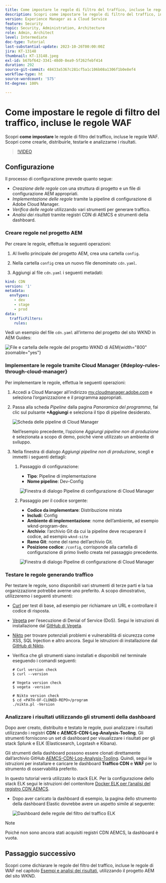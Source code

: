 ```yaml
---
title: Come impostare le regole di filtro del traffico, incluse le regole WAF
description: Scopri come impostare le regole di filtro del traffico, incluse le regole WAF, per crearle, implementarle, testarle e analizzarne i risultati.
version: Experience Manager as a Cloud Service
feature: Security
topic: Security, Administration, Architecture
role: Admin, Architect
level: Intermediate
doc-type: Tutorial
last-substantial-update: 2023-10-26T00:00:00Z
jira: KT-13148
thumbnail: KT-13148.jpeg
exl-id: b67bf642-3341-48d0-8ea9-5f262febf414
duration: 292
source-git-commit: 48433a5367c281cf5a1c106b08a1306f1b0e8ef4
workflow-type: ht
source-wordcount: '575'
ht-degree: 100%

---
```


# Come impostare le regole di filtro del traffico, incluse le regole WAF

Scopri **come impostare** le regole di filtro del traffico, incluse le regole WAF. Scopri come crearle, distribuirle, testarle e analizzarne i risultati.

>[!VIDEO](https://video.tv.adobe.com/v/3425407?quality=12&learn=on)

## Configurazione

Il processo di configurazione prevede quanto segue:

- _Creazione delle regole_ con una struttura di progetto e un file di configurazione AEM appropriati.
- _Implementazione delle regole_ tramite la pipeline di configurazione di Adobe Cloud Manager.
- _Verifica delle regole_ utilizzando vari strumenti per generare traffico.
- _Analisi dei risultati_ tramite registri CDN di AEMCS e strumenti della dashboard.

### Creare regole nel progetto AEM

Per creare le regole, effettua le seguenti operazioni:

1. Al livello principale del progetto AEM, crea una cartella `config`.

1. Nella cartella `config` crea un nuovo file denominato `cdn.yaml`.

1. Aggiungi al file `cdn.yaml` i seguenti metadati:

```yaml
kind: CDN
version: '1'
metadata:
  envTypes:
    - dev
    - stage
    - prod
data:
  trafficFilters:
    rules:
```

Vedi un esempio del file `cdn.yaml` all’interno del progetto del sito WKND in AEM Guides:

![File e cartella delle regole del progetto WKND di AEM](./assets/wknd-rules-file-and-folder.png){width="800" zoomable="yes"}

### Implementare le regole tramite Cloud Manager {#deploy-rules-through-cloud-manager}

Per implementare le regole, effettua le seguenti operazioni:

1. Accedi a Cloud Manager all’indirizzo [my.cloudmanager.adobe.com](https://my.cloudmanager.adobe.com/) e seleziona l’organizzazione e il programma appropriati.

1. Passa alla scheda _Pipeline_ dalla pagina _Panoramica del programma_, fai clic sul pulsante **+Aggiungi** e seleziona il tipo di pipeline desiderato.

   ![Scheda delle pipeline di Cloud Manager](./assets/cloud-manager-pipelines-card.png)

   Nell’esempio precedente, l’opzione _Aggiungi pipeline non di produzione_ è selezionata a scopo di demo, poiché viene utilizzato un ambiente di sviluppo.

1. Nella finestra di dialogo _Aggiungi pipeline non di produzione_, scegli e immetti i seguenti dettagli:

   1. Passaggio di configurazione:

      - **Tipo**: Pipeline di implementazione
      - **Nome pipeline**: Dev-Config

      ![Finestra di dialogo Pipeline di configurazione di Cloud Manager](./assets/cloud-manager-config-pipeline-step1-dialog.png)

   2. Passaggio per il codice sorgente:

      - **Codice da implementare**: Distribuzione mirata
      - **Includi**: Config
      - **Ambiente di implementazione**: nome dell’ambiente, ad esempio wknd-program-dev.
      - **Archivio**: l’archivio Git da cui la pipeline deve recuperare il codice, ad esempio `wknd-site`
      - **Ramo Git**: nome del ramo dell’archivio Git.
      - **Posizione codice**: `/config`, corrisponde alla cartella di configurazione di primo livello creata nel passaggio precedente.

      ![Finestra di dialogo Pipeline di configurazione di Cloud Manager](./assets/cloud-manager-config-pipeline-step2-dialog.png)

### Testare le regole generando traffico

Per testare le regole, sono disponibili vari strumenti di terze parti e la tua organizzazione potrebbe averne uno preferito. A scopo dimostrativo, utilizzeremo i seguenti strumenti:

- [Curl](https://curl.se/) per test di base, ad esempio per richiamare un URL e controllare il codice di risposta.

- [Vegeta](https://github.com/tsenart/vegeta) per l’esecuzione di Denial of Service (DoS). Segui le istruzioni di installazione dal [GitHub di Vegeta](https://github.com/tsenart/vegeta#install).

- [Nikto](https://github.com/sullo/nikto/wiki) per trovare potenziali problemi e vulnerabilità di sicurezza come XSS, SQL Injection e altro ancora. Segui le istruzioni di installazione dal [GitHub di Nikto](https://github.com/sullo/nikto).

- Verifica che gli strumenti siano installati e disponibili nel terminale eseguendo i comandi seguenti:

  ```shell
  # Curl version check
  $ curl --version
  
  # Vegeta version check
  $ vegeta -version
  
  # Nikto version check
  $ cd <PATH-OF-CLONED-REPO>/program
  ./nikto.pl -Version
  ```

### Analizzare i risultati utilizzando gli strumenti della dashboard

Dopo aver creato, distribuito e testato le regole, puoi analizzare i risultati utilizzando i registri **CDN** e **AEMCS-CDN-Log-Analysis-Tooling**. Gli strumenti forniscono un set di dashboard per visualizzare i risultati per gli stack Splunk e ELK (Elasticsearch, Logstash e Kibana).

Gli strumenti della dashboard possono essere clonati direttamente dall’archivio GitHub [AEMCS-CDN-Log-Analysis-Tooling](https://github.com/adobe/AEMCS-CDN-Log-Analysis-Tooling). Quindi, segui le istruzioni per installare e caricare le dashboard **Traffico CDN** e **WAF** per lo strumento di osservabilità preferito.

In questo tutorial verrà utilizzato lo stack ELK. Per la configurazione dello stack ELK segui le istruzioni del contenitore [Docker ELK per l’analisi del registro CDN AEMCS](https://github.com/adobe/AEMCS-CDN-Log-Analysis-Tooling/blob/main/ELK/README.md).

- Dopo aver caricato la dashboard di esempio, la pagina dello strumento della dashboard Elastic dovrebbe avere un aspetto simile al seguente:

  ![Dashboard delle regole del filtro del traffico ELK](./assets/elk-dashboard.png)

>[!NOTE]
>
>    Poiché non sono ancora stati acquisiti registri CDN AEMCS, la dashboard è vuota.


## Passaggio successivo

Scopri come dichiarare le regole del filtro del traffico, incluse le regole di WAF nel capitolo [Esempi e analisi dei risultati](./examples-and-analysis.md), utilizzando il progetto AEM del sito WKND.
